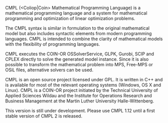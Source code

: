 CMPL (<Coliop|Coin> Mathematical Programming Language) is a mathematical programming language 
and a system for mathematical programming and optimization of linear optimization problems. 

The CMPL syntax is similar in formulation to the original mathematical model but also 
includes syntactic elements from modern programming languages. CMPL is intended to combine 
the clarity of mathematical models with the flexibility of programming languages. 

CMPL executes the COIN-OR OSSolverService, GLPK, Gurobi, SCIP and CPLEX directly to solve the generated model 
instance. Since it is also possible to transform the mathematical problem into MPS, 
Free-MPS or OSiL files, alternative solvers can be used. 

CMPL is an open source project licensed under GPL. It is written in C++ and is available 
for most of the relevant operating systems (Windows, OS X and Linux). 
CMPL is a COIN-OR project initiated by the Technical University of Applied Sciences Wildau 
and the Institute for Operations Research and Business Management at the Martin Luther 
University Halle-Wittenberg.

This version is still under development. Please use CMPL 1.12 until a first stable version of CMPL 2 is released. 
